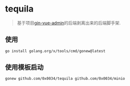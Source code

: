 # tequila

> 基于项目[gin-vue-admin](https://github.com/flipped-aurora/gin-vue-admin)的后端剥离出来的后端脚手架.


## 使用


```bash
go install golang.org/x/tools/cmd/gonew@latest
```

## 使用模板启动

```bash
gonew github.com/0x0034/tequila github.com/0x0034/minio 
```